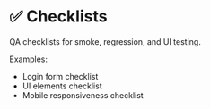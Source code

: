 # ✅ Checklists

QA checklists for smoke, regression, and UI testing.

Examples:
- Login form checklist
- UI elements checklist
- Mobile responsiveness checklist
